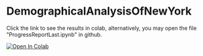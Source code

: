 # DemographicalAnalysisOfNewYork

Click the link to see the results in colab, alternatively, you may open the file "ProgressReportLast.ipynb" in github. 

[![Open In Colab](https://colab.research.google.com/assets/colab-badge.svg)](https://colab.research.google.com/github/armantorik/DemographicalAnalysisOfNewYork/blob/main/ProgressReportLast.ipynb)
